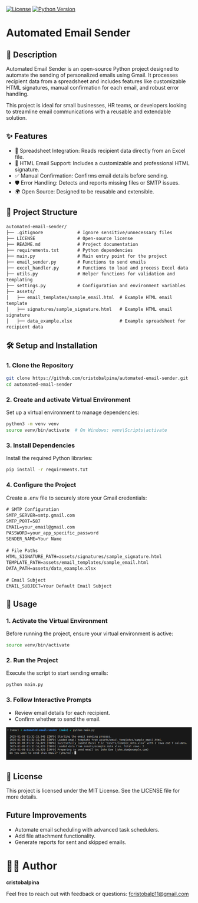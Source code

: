 [![License](https://img.shields.io/github/license/cristobalpina/automated-email-sender)](LICENSE)
[![Python Version](https://img.shields.io/badge/python-3.8%2B-blue)](https://www.python.org/)

# Automated Email Sender

## 📨 Description

Automated Email Sender is an open-source Python project designed to automate the sending of personalized emails using Gmail. It processes recipient data from a spreadsheet and includes features like customizable HTML signatures, manual confirmation for each email, and robust error handling.

This project is ideal for small businesses, HR teams, or developers looking to streamline email communications with a reusable and extendable solution.

## ✨ Features
- 📄 Spreadsheet Integration: Reads recipient data directly from an Excel file.
- 💌 HTML Email Support: Includes a customizable and professional HTML signature.
- ✅ Manual Confirmation: Confirms email details before sending.
- 🛡️ Error Handling: Detects and reports missing files or SMTP issues.
- 🌍 Open Source: Designed to be reusable and extensible.

## 📂 Project Structure
```
automated-email-sender/
├── .gitignore             # Ignore sensitive/unnecessary files
├── LICENSE                # Open-source license
├── README.md              # Project documentation
├── requirements.txt       # Python dependencies
├── main.py                # Main entry point for the project
├── email_sender.py        # Functions to send emails
├── excel_handler.py       # Functions to load and process Excel data
├── utils.py               # Helper functions for validation and templating
├── settings.py            # Configuration and environment variables
├── assets/
│   ├── email_templates/sample_email.html  # Example HTML email template
│   ├── signatures/sample_signature.html   # Example HTML email signature
│   ├── data_example.xlsx                  # Example spreadsheet for recipient data
```
## 🛠️ Setup and Installation

### 1. Clone the Repository
```bash
git clone https://github.com/cristobalpina/automated-email-sender.git
cd automated-email-sender
```

### 2. Create and activate Virtual Environment
Set up a virtual environment to manage dependencies:
```bash
python3 -m venv venv
source venv/bin/activate  # On Windows: venv\Scripts\activate
```

### 3. Install Dependencies
Install the required Python libraries:
```bash
pip install -r requirements.txt
```

### 4. Configure the Project

Create a .env file to securely store your Gmail credentials:
```
# SMTP Configuration
SMTP_SERVER=smtp.gmail.com
SMTP_PORT=587
EMAIL=your_email@gmail.com
PASSWORD=your_app_specific_password
SENDER_NAME=Your Name

# File Paths
HTML_SIGNATURE_PATH=assets/signatures/sample_signature.html
TEMPLATE_PATH=assets/email_templates/sample_email.html
DATA_PATH=assets/data_example.xlsx

# Email Subject
EMAIL_SUBJECT=Your Default Email Subject

```

## 🚀 Usage

### 1. Activate the Virtual Environment
Before running the project, ensure your virtual environment is active:
```bash
source venv/bin/activate
```

### 2. Run the Project
Execute the script to start sending emails:
```bash
python main.py
```

### 3. Follow Interactive Prompts

- Review email details for each recipient.
- Confirm whether to send the email.

![Sample Email Screenshot](assets/readme-image.png)

## 📜 License
This project is licensed under the MIT License. See the LICENSE file for more details.

## Future Improvements
- Automate email scheduling with advanced task schedulers.
- Add file attachment functionality.
- Generate reports for sent and skipped emails.

# 👨‍💻 Author
**cristobalpina**

Feel free to reach out with feedback or questions: fcristobalp11@gmail.com